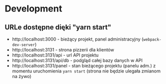 # Development

## URLe dostępne dięki "yarn start"

- http://localhost:3000 - bieżący projekt, panel administracyjny (`webpack-dev-server`)
- http://localhost:3131 - strona pizzerii dla klientów
- http://localhost:3131/api - url API projektu
- http://localhost:3131/api/db - podgląd całej bazy danych w API
- http://localhost:3131/panel - stan bieżącego projektu (panelu adm.) z momentu uruchomienia `yarn start` (strona nie będzie ulegała zmianom na żywo)
